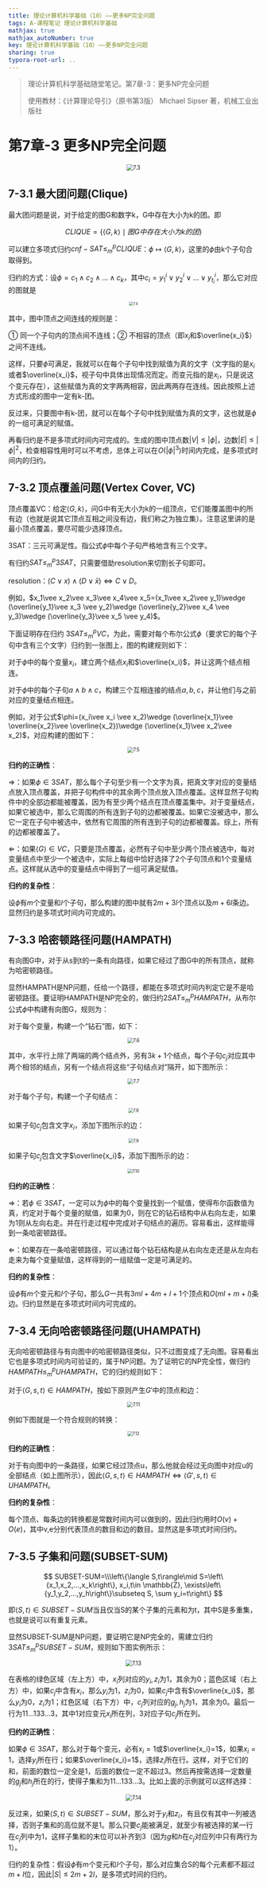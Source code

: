 ```yaml
---
title: 理论计算机科学基础（10）——更多NP完全问题
tags: A-课程笔记 理论计算机科学基础
mathjax: true
mathjax_autoNumber: true
key: 理论计算机科学基础（10）——更多NP完全问题
sharing: true
typora-root-url: ..
---
```


> 理论计算机科学基础随堂笔记。第7章-3：更多NP完全问题
> 
> 使用教材：《计算理论导引》（原书第3版）  Michael Sipser 著，机械工业出版社

<!--more-->

# 第7章-3 更多NP完全问题

<center><img src="/assets/images/理计/7.3.png" alt="7.3" style="zoom: 80%;" /></center>

## 7-3.1 最大团问题(Clique)

最大团问题是说，对于给定的图G和数字k，G中存在大小为k的团。即

$$
CLIQUE=\left\{\langle G,k\rangle \mid 图G中存在大小为k的团\right\}
$$

可以建立多项式归约$cnf-SAT\leq_m^pCLIQUE$：$\phi\mapsto \langle G,k\rangle$，这里的$\phi$由k个子句合取得到。

归约的方式：设$\phi = c_1\wedge c_2\wedge ... \wedge c_k$，其中$c_i=y_1^i\vee y_2^i\vee ...\vee y_{t_i}^i$，那么它对应的图就是

<center><img src="/assets/images/理计/7.4.png" alt="7.4" style="zoom: 50%;" /></center>

其中，图中顶点之间连线的规则是：

① 同一个子句内的顶点间不连线；② 不相容的顶点（即$x_i$和$\overline{x_i}$）之间不连线。

这样，只要$\phi$可满足，我就可以在每个子句中找到赋值为真的文字（文字指的是$x_i$或者$\overline{x_i}$，视子句中具体出现情况而定。而变元指的是$x_i$，只是说这个变元存在），这些赋值为真的文字两两相容，因此两两存在连线。因此按照上述方式形成的图中一定有k-团。

反过来，只要图中有k-团，就可以在每个子句中找到赋值为真的文字，这也就是$\phi$的一组可满足的赋值。

再看归约是不是多项式时间内可完成的。生成的图中顶点数$\lvert V\rvert\leq\lvert \phi\rvert$，边数$\lvert E\rvert\leq \lvert \phi \rvert^2$，检查相容性用时可以不考虑，总体上可以在$O(\lvert \phi\rvert^3)$时间内完成，是多项式时间内的归约。

## 7-3.2 顶点覆盖问题(Vertex Cover, VC)

顶点覆盖VC：给定$\langle G,k\rangle$，问G中有无大小为k的一组顶点，它们能覆盖图中的所有边（也就是说其它顶点互相之间没有边，我们称之为独立集）。注意这里讲的是最小顶点覆盖，要尽可能少选择顶点。

3SAT：三元可满足性。指公式$\phi$中每个子句严格地含有三个文字。

有归约$SAT\leq_m^p3SAT$，只需要借助resolution来切割长子句即可。

resolution：$(C\vee x)\wedge (D\vee \bar x)\Leftrightarrow C\vee D$。

例如，$x_1\vee x_2\vee x_3\vee x_4\vee x_5=(x_1\vee x_2\vee y_1)\wedge (\overline{y_1}\vee x_3 \vee y_2)\wedge (\overline{y_2}\vee x_4 \vee y_3)\wedge (\overline{y_3}\vee x_5 \vee y_4)$。

下面证明存在归约 $3SAT \leq_m^p VC$，为此，需要对每个布尔公式$\phi$（要求它的每个子句中含有三个文字）归约到一张图上，图的构建规则如下：

对于$\phi$中的每个变量$x_i$，建立两个结点$x_i$和$\overline{x_i}$，并让这两个结点相连。

对于$\phi$中的每个子句$a\wedge b\wedge c$，构建三个互相连接的结点$a,b,c$，并让他们与之前对应的变量结点相连。

例如，对于公式$\phi=(x_i\vee x_i \vee x_2)\wedge (\overline{x_1}\vee \overline{x_2}\vee \overline{x_2})\wedge (\overline{x_1}\vee x_2\vee x_2)$，对应构建的图如下：

<center><img src="/assets/images/理计/7.5.png" alt="7.5" style="zoom: 70%;" /></center>

**归约的正确性**：

$\Rightarrow$：如果$\phi\in 3SAT$，那么每个子句至少有一个文字为真，把真文字对应的变量结点放入顶点覆盖，并把子句构件中的其余两个顶点放入顶点覆盖。这样显然子句构件中的全部边都能被覆盖，因为有至少两个结点在顶点覆盖集中。对于变量结点，如果它被选中，那么它周围的所有连到子句的边都被覆盖。如果它没被选中，那么它一定在子句中被选中，依然有它周围的所有连到子句的边都被覆盖。综上，所有的边都被覆盖了。

$\Leftarrow$：如果$\langle G\rangle \in VC$，只要是顶点覆盖，必然有子句中至少两个顶点被选中，每对变量结点中至少一个被选中，实际上每组中恰好选择了2个子句顶点和1个变量结点。这样就从选中的变量结点中得到了一组可满足赋值。

**归约的复杂性**：

设$\phi$有$m$个变量和$l$个子句，那么构建的图中就有$2m+3l$个顶点以及$m+6l$条边。显然归约是多项式时间内可完成的。

## 7-3.3 哈密顿路径问题(HAMPATH)

有向图G中，对于从s到t的一条有向路径，如果它经过了图G中的所有顶点，就称为哈密顿路径。

显然HAMPATH是NP问题，任给一个路径，都能在多项式时间内判定它是不是哈密顿路径。要证明HAMPATH是NP完全的，做归约$2SAT\leq_m^p HAMPATH$，从布尔公式$\phi$中构建有向图G，规则为：

对于每个变量，构建一个“钻石”图，如下：

<center><img src="/assets/images/理计/7.6.png" alt="7.6" style="zoom: 70%;" /></center>

其中，水平行上除了两端的两个结点外，另有$3k+1$个结点，每个子句$c_j$对应其中两个相邻的结点，另有一个结点将这些“子句结点对”隔开，如下图所示：

<center><img src="/assets/images/理计/7.7.png" alt="7.7" style="zoom: 70%;" /></center>

对于每个子句，构建一个子句结点：

<center><img src="/assets/images/理计/7.8.png" alt="7.8" style="zoom: 60%;" /></center>

如果子句$c_j$包含文字$x_i$，添加下图所示的边：

<center><img src="/assets/images/理计/7.9.png" alt="7.9" style="zoom: 60%;" /></center>

如果子句$c_j$包含文字$\overline{x_i}$，添加下图所示的边：

<center><img src="/assets/images/理计/7.10.png" alt="7.10" style="zoom: 60%;" /></center>

**归约的正确性**：

$\Rightarrow$：若$\phi\in 3SAT$，一定可以为$\phi$中的每个变量找到一个赋值，使得布尔函数值为真，约定对于每个变量的赋值，如果为0，则在它的钻石结构中从右向左走，如果为1则从左向右走。并在行走过程中完成对子句结点的遍历。容易看出，这样能得到一条哈密顿路径。

$\Leftarrow$：如果存在一条哈密顿路径，可以通过每个钻石结构是从右向左走还是从左向右走来为每个变量赋值，这样得到的一组赋值一定是可满足的。

**归约的复杂性**：

设$\phi$有$m$个变元和$l$个子句，那么$G$一共有$3ml+4m+l+1$个顶点和$O(ml+m+l)$条边。归约显然是在多项式时间内可完成的。

## 7-3.4 无向哈密顿路径问题(UHAMPATH)

无向哈密顿路径与有向图中的哈密顿路径类似，只不过图变成了无向图。容易看出它也是多项式时间内可验证的，属于NP问题。为了证明它的NP完全性，做归约$HAMPATH\leq_m^p UHAMPATH$，它的归约规则如下：

对于$\langle G,s,t\rangle\in HAMPATH$，按如下原则产生$G'$中的顶点和边：

<center><img src="/assets/images/理计/7.11.png" alt="7.11" style="zoom: 70%;" /></center>

例如下图就是一个符合规则的转换：

<center><img src="/assets/images/理计/7.12.png" alt="7.12" style="zoom: 60%;" /></center>

**归约的正确性**：

对于有向图中的一条路径，如果它经过顶点u，那么他就会经过无向图中对应u的全部结点（如上图所示），因此$\langle G,s,t\rangle \in HAMPATH\Leftrightarrow \langle G',s,t\rangle\in UHAMPATH$。

**归约的复杂性**：

每个顶点、每条边的转换都是常数时间内可以做到的，因此归约用时$O(v)+O(e)$，其中v,e分别代表顶点的数目和边的数目。显然这是多项式时间归约。

## 7-3.5 子集和问题(SUBSET-SUM)

$$
SUBSET-SUM=\\\left\{\langle S,t\rangle\mid S=\left\{x_1,x_2,...,x_k\right\}, x_i,t\in \mathbb{Z}, \exists\left\{y_1,y_2,...,y_h\right\}\subseteq S, \sum y_i=t\right\}
$$

即$\langle S,t\rangle\in SUBSET-SUM$当且仅当S的某个子集的元素和为t，其中S是多重集，也就是说可以有重复元素。

显然SUBSET-SUM是NP问题，要证明它是NP完全的，需建立归约$3SAT\leq_m^p SUBSET-SUM$，规则如下图实例所示：

<center><img src="/assets/images/理计/7.13.png" alt="7.13" style="zoom: 80%;" /></center>

在表格的绿色区域（左上方）中，$x_i$列对应的$y_i,z_i$为1，其余为0；蓝色区域（右上方）中，如果$c_j$中含有$x_i$，那么$y_i$为1，$z_i$为0，如果$c_j$中含有$\overline{x_i}$，那么$y_i$为0，$z_i$为1；红色区域（右下方）中，$c_j$列对应的$g_j,h_j$为1，其余为0。最后一行为$11...133...3$，其中1对应变元$x_i$所在列，3对应子句$c_j$所在列。

**归约的正确性**：

如果$\phi\in 3SAT$，那么对于每个变元，必有$x_i=1$或$\overline{x_i}=1$，如果$x_i=1$，选择$y_i$所在行；如果$\overline{x_i}=1$，选择$z_i$所在行。这样，对于它们的和，前面的数位一定全是1，后面的数位一定不超过3。然后再按需选择一定数量的$g_j$和$h_j$所在的行，使得子集和为$11...133...3$。比如上面的示例就可以这样选择：

<center><img src="/assets/images/理计/7.14.png" alt="7.14" style="zoom: 80%;" /></center>

反过来，如果$\langle S,t\rangle\in SUBSET-SUM$，那么对于$y_i$和$z_i$，有且仅有其中一列被选择，否则子集和的高位就不是1。那么只要$c_j$能被满足，就至少有被选择的某一行在$c_j$列中为1，这样子集和的末位可以补齐到3（因为$g$和$h$在$c_j$对应列中只有两行为1）。

归约的复杂性：假设$\phi$有$m$个变元和$l$个子句，那么对应集合S的每个元素都不超过$m+l$位，因此$\lvert S\rvert \leq 2m+2l$，是多项式时间的归约。